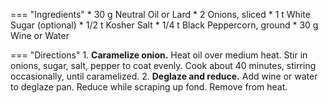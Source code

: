=== "Ingredients"
    * 30 g Neutral Oil or Lard
    * 2 Onions, sliced
    * 1 t White Sugar (optional)
    * 1/2 t Kosher Salt
    * 1/4 t Black Peppercorn, ground
    * 30 g Wine or Water

=== "Directions"
    1. **Caramelize onion.** Heat oil over medium heat. Stir in onions, sugar, salt, pepper to coat evenly. Cook about 40 minutes, stirring occasionally, until caramelized.
    2. **Deglaze and reduce.** Add wine or water to deglaze pan. Reduce while scraping up fond. Remove from heat.

